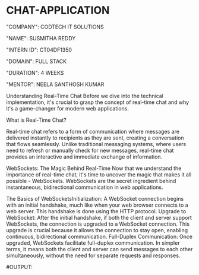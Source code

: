 # CHAT-APPLICATION

"COMPANY": CODTECH IT SOLUTIONS

"NAME": SUSMITHA REDDY

"INTERN ID": CT04DF1350

"DOMAIN": FULL STACK

"DURATION": 4 WEEKS

"MENTOR": NEELA SANTHOSH KUMAR

Understanding Real-Time Chat
Before we dive into the technical implementation, it's crucial to grasp the concept of real-time chat and why it's a game-changer for modern web applications.

What is Real-Time Chat?

Real-time chat refers to a form of communication where messages are delivered instantly to recipients as they are sent, creating a conversation that flows seamlessly. Unlike traditional messaging systems, where users need to refresh or manually check for new messages, real-time chat provides an interactive and immediate exchange of information.

WebSockets: The Magic Behind Real-Time
Now that we understand the importance of real-time chat, it's time to uncover the magic that makes it all possible - WebSockets. WebSockets are the secret ingredient behind instantaneous, bidirectional communication in web applications.

The Basics of WebSocketsInitialization: A WebSocket connection begins with an initial handshake, much like when your web browser connects to a web server. This handshake is done using the HTTP protocol.
Upgrade to WebSocket: After the initial handshake, if both the client and server support WebSockets, the connection is upgraded to a WebSocket connection. This upgrade is crucial because it allows the connection to stay open, enabling continuous, bidirectional communication.
Full-Duplex Communication: Once upgraded,
WebSockets facilitate full-duplex communication. In simpler terms, it means both the client and server can send messages to each other simultaneously, without the need for separate requests and responses.

#OUTPUT:
